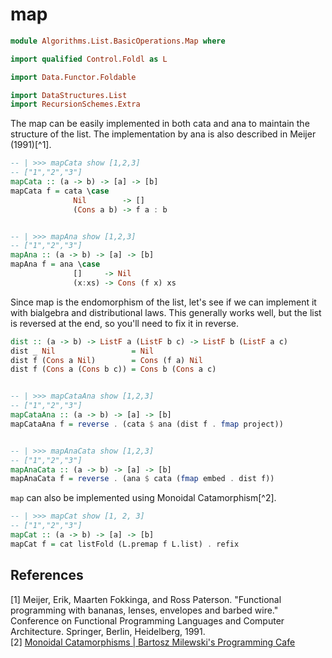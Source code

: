 # map

```hs
module Algorithms.List.BasicOperations.Map where

import qualified Control.Foldl as L

import Data.Functor.Foldable

import DataStructures.List
import RecursionSchemes.Extra
```

The map can be easily implemented in both cata and ana to maintain the structure of the list. The implementation by ana is also described in Meijer (1991)[^1].

```hs
-- | >>> mapCata show [1,2,3]
-- ["1","2","3"]
mapCata :: (a -> b) -> [a] -> [b]
mapCata f = cata \case
              Nil        -> []
              (Cons a b) -> f a : b


-- | >>> mapAna show [1,2,3]
-- ["1","2","3"]
mapAna :: (a -> b) -> [a] -> [b]
mapAna f = ana \case
              []     -> Nil
              (x:xs) -> Cons (f x) xs
```

Since map is the endomorphism of the list, let's see if we can implement it with bialgebra and distributional laws. This generally works well, but the list is reversed at the end, so you'll need to fix it in reverse.

```hs
dist :: (a -> b) -> ListF a (ListF b c) -> ListF b (ListF a c)
dist _ Nil                 = Nil
dist f (Cons a Nil)        = Cons (f a) Nil
dist f (Cons a (Cons b c)) = Cons b (Cons a c)


-- | >>> mapCataAna show [1,2,3]
-- ["1","2","3"]
mapCataAna :: (a -> b) -> [a] -> [b]
mapCataAna f = reverse . (cata $ ana (dist f . fmap project))


-- | >>> mapAnaCata show [1,2,3]
-- ["1","2","3"]
mapAnaCata :: (a -> b) -> [a] -> [b]
mapAnaCata f = reverse . (ana $ cata (fmap embed . dist f))
```

`map` can also be implemented using Monoidal Catamorphism[^2].

```hs
-- | >>> mapCat show [1, 2, 3]
-- ["1","2","3"]
mapCat :: (a -> b) -> [a] -> [b]
mapCat f = cat listFold (L.premap f L.list) . refix
```

## References
[1] Meijer, Erik, Maarten Fokkinga, and Ross Paterson. "Functional programming with bananas, lenses, envelopes and barbed wire." Conference on Functional Programming Languages and Computer Architecture. Springer, Berlin, Heidelberg, 1991.  
[2] [Monoidal Catamorphisms \| Bartosz Milewski's Programming Cafe](https://bartoszmilewski.com/2020/06/15/monoidal-catamorphisms/)  
